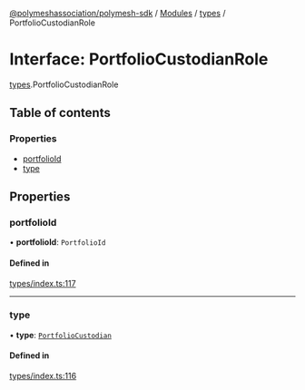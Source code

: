 [@polymeshassociation/polymesh-sdk](../README.md) / [Modules](../modules.md) / [types](../modules/types.md) / PortfolioCustodianRole

# Interface: PortfolioCustodianRole

[types](../modules/types.md).PortfolioCustodianRole

## Table of contents

### Properties

- [portfolioId](types.PortfolioCustodianRole.md#portfolioid)
- [type](types.PortfolioCustodianRole.md#type)

## Properties

### portfolioId

• **portfolioId**: `PortfolioId`

#### Defined in

[types/index.ts:117](https://github.com/PolymathNetwork/polymesh-sdk/blob/31dfa0dc/src/types/index.ts#L117)

___

### type

• **type**: [`PortfolioCustodian`](../enums/types.RoleType.md#portfoliocustodian)

#### Defined in

[types/index.ts:116](https://github.com/PolymathNetwork/polymesh-sdk/blob/31dfa0dc/src/types/index.ts#L116)
